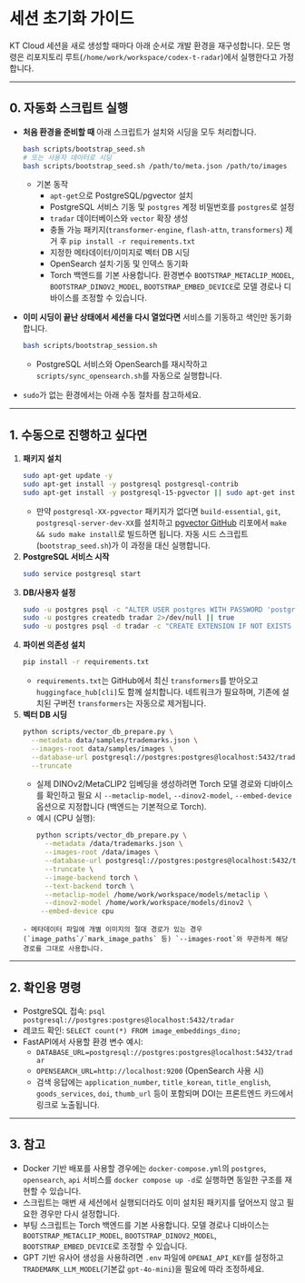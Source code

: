 # 세션 초기화 가이드

KT Cloud 세션을 새로 생성할 때마다 아래 순서로 개발 환경을 재구성합니다. 모든 명령은 리포지토리 루트(`/home/work/workspace/codex-t-radar`)에서 실행한다고 가정합니다.

---

## 0. 자동화 스크립트 실행
- **처음 환경을 준비할 때** 아래 스크립트가 설치와 시딩을 모두 처리합니다.
  ```bash
  bash scripts/bootstrap_seed.sh
  # 또는 사용자 데이터로 시딩
  bash scripts/bootstrap_seed.sh /path/to/meta.json /path/to/images
  ```
  - 기본 동작
    - `apt-get`으로 PostgreSQL/pgvector 설치
    - PostgreSQL 서비스 기동 및 `postgres` 계정 비밀번호를 `postgres`로 설정
    - `tradar` 데이터베이스와 `vector` 확장 생성
    - 충돌 가능 패키지(`transformer-engine`, `flash-attn`, `transformers`) 제거 후 `pip install -r requirements.txt`
    - 지정한 메타데이터/이미지로 벡터 DB 시딩
    - OpenSearch 설치·기동 및 인덱스 동기화
    - Torch 백엔드를 기본 사용합니다. 환경변수 `BOOTSTRAP_METACLIP_MODEL`, `BOOTSTRAP_DINOV2_MODEL`, `BOOTSTRAP_EMBED_DEVICE`로 모델 경로나 디바이스를 조정할 수 있습니다.

- **이미 시딩이 끝난 상태에서 세션을 다시 열었다면** 서비스를 기동하고 색인만 동기화합니다.
  ```bash
  bash scripts/bootstrap_session.sh
  ```
  - PostgreSQL 서비스와 OpenSearch를 재시작하고 `scripts/sync_opensearch.sh`를 자동으로 실행합니다.

- `sudo`가 없는 환경에서는 아래 수동 절차를 참고하세요.

---

## 1. 수동으로 진행하고 싶다면
1. **패키지 설치**
   ```bash
   sudo apt-get update -y
   sudo apt-get install -y postgresql postgresql-contrib
   sudo apt-get install -y postgresql-15-pgvector || sudo apt-get install -y postgresql-14-pgvector
   ```
   - 만약 `postgresql-XX-pgvector` 패키지가 없다면 `build-essential`, `git`, `postgresql-server-dev-XX`를 설치하고 [pgvector GitHub](https://github.com/pgvector/pgvector) 리포에서 `make && sudo make install`로 빌드하면 됩니다. 자동 시드 스크립트(`bootstrap_seed.sh`)가 이 과정을 대신 실행합니다.
2. **PostgreSQL 서비스 시작**
   ```bash
   sudo service postgresql start
   ```
3. **DB/사용자 설정**
   ```bash
   sudo -u postgres psql -c "ALTER USER postgres WITH PASSWORD 'postgres';"
   sudo -u postgres createdb tradar 2>/dev/null || true
   sudo -u postgres psql -d tradar -c "CREATE EXTENSION IF NOT EXISTS vector;"
   ```
4. **파이썬 의존성 설치**
   ```bash
   pip install -r requirements.txt
   ```
   - `requirements.txt`는 GitHub에서 최신 `transformers`를 받아오고 `huggingface_hub[cli]`도 함께 설치합니다. 네트워크가 필요하며, 기존에 설치된 구버전 `transformers`는 자동으로 제거됩니다.
5. **벡터 DB 시딩**
   ```bash
   python scripts/vector_db_prepare.py \
     --metadata data/samples/trademarks.json \
     --images-root data/samples/images \
     --database-url postgresql://postgres:postgres@localhost:5432/tradar \
     --truncate
   ```
   - 실제 DINOv2/MetaCLIP2 임베딩을 생성하려면 Torch 모델 경로와 디바이스를 확인하고 필요 시 `--metaclip-model`, `--dinov2-model`, `--embed-device` 옵션으로 지정합니다 (백엔드는 기본적으로 Torch).
   - 예시 (CPU 실행):
     ```bash
     python scripts/vector_db_prepare.py \
       --metadata /data/trademarks.json \
       --images-root /data/images \
       --database-url postgresql://postgres:postgres@localhost:5432/tradar \
       --truncate \
       --image-backend torch \
       --text-backend torch \
       --metaclip-model /home/work/workspace/models/metaclip \
       --dinov2-model /home/work/workspace/models/dinov2 \
      --embed-device cpu
    ```
    - 메타데이터 파일에 개별 이미지의 절대 경로가 있는 경우(`image_paths`/`mark_image_paths` 등) `--images-root`와 무관하게 해당 경로를 그대로 사용합니다.

---

## 2. 확인용 명령
- PostgreSQL 접속: `psql postgresql://postgres:postgres@localhost:5432/tradar`
- 레코드 확인: `SELECT count(*) FROM image_embeddings_dino;`
- FastAPI에서 사용할 환경 변수 예시:
  - `DATABASE_URL=postgresql://postgres:postgres@localhost:5432/tradar`
  - `OPENSEARCH_URL=http://localhost:9200` (OpenSearch 사용 시)
  - 검색 응답에는 `application_number`, `title_korean`, `title_english`, `goods_services`, `doi`, `thumb_url` 등이 포함되며 DOI는 프론트엔드 카드에서 링크로 노출됩니다.

---

## 3. 참고
- Docker 기반 배포를 사용할 경우에는 `docker-compose.yml`의 `postgres`, `opensearch`, `api` 서비스를 `docker compose up -d`로 실행하면 동일한 구조를 재현할 수 있습니다.
- 스크립트는 매번 새 세션에서 실행되더라도 이미 설치된 패키지를 덮어쓰지 않고 필요한 경우만 다시 설정합니다.
- 부팅 스크립트는 Torch 백엔드를 기본 사용합니다. 모델 경로나 디바이스는 `BOOTSTRAP_METACLIP_MODEL`, `BOOTSTRAP_DINOV2_MODEL`, `BOOTSTRAP_EMBED_DEVICE`로 조정할 수 있습니다.
- GPT 기반 유사어 생성을 사용하려면 `.env` 파일에 `OPENAI_API_KEY`를 설정하고 `TRADEMARK_LLM_MODEL`(기본값 `gpt-4o-mini`)을 필요에 따라 조정하세요.
